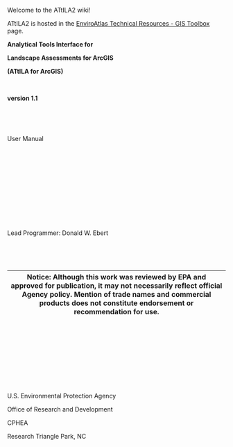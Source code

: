 Welcome to the ATtILA2 wiki!

ATtILA2 is hosted in the [EnviroAtlas Technical Resources - GIS Toolbox](https://www.epa.gov/enviroatlas/attila-toolbox) page.
&nbsp;

**Analytical Tools Interface for**

**Landscape Assessments for ArcGIS**

**(ATtILA for ArcGIS)**

&nbsp;

**version 1.1**

&nbsp;

&nbsp;

User Manual

&nbsp;

&nbsp;

&nbsp;

&nbsp;

&nbsp;

&nbsp;

Lead Programmer: Donald W. Ebert

&nbsp;

&nbsp;

| Notice: Although this work was reviewed by EPA and approved for publication, it may not necessarily reflect official Agency policy. Mention of trade names and commercial products does not constitute endorsement or recommendation for use. |
| :---: |


&nbsp;

&nbsp;

&nbsp;

&nbsp;

&nbsp;

U.S. Environmental Protection Agency

Office of Research and Development

CPHEA

Research Triangle Park, NC 
